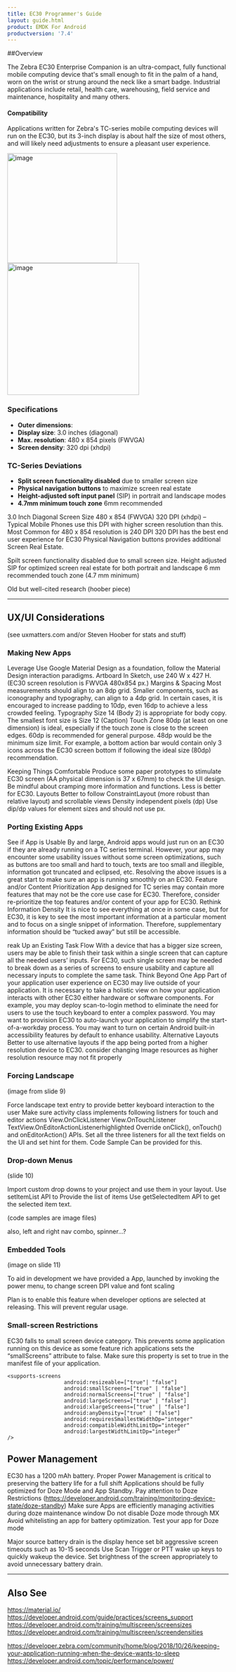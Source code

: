 ```yaml
---
title: EC30 Programmer's Guide
layout: guide.html
product: EMDK For Android
productversion: '7.4'
---
```


##Overview

The Zebra EC30 Enterprise Companion is an ultra-compact, fully functional mobile computing device that's small enough to fit in the palm of a hand, worn on the wrist or strung around the neck like a smart badge. Industrial applications include retail, health care, warehousing, field service and maintenance, hospitality and many others. 

#### Compatibility
Applications written for Zebra's TC-series mobile computing devices will run on the EC30, but its 3-inch display is about half the size of most others, and will likely need adjustments to ensure a pleasant user experience. 

<img alt="image" style="height:250px" src="ec30_multi.png"/>
<img alt="image" style="height:300px" src="ec30_multi2.png"/>


### Specifications

* **Outer dimensions**: 
* **Display size**: 3.0 inches (diagonal) 
* **Max. resolution**: 480 x 854 pixels (FWVGA)
* **Screen density**: 320 dpi (xhdpi)

### TC-Series Deviations

* **Split screen functionality disabled** due to smaller screen size
* **Physical navigation buttons** to maximize screen real estate
* **Height-adjusted soft input panel** (SIP) in portrait and landscape modes
* **4.7mm minimum touch zone** 6mm recommended


3.0 Inch Diagonal
Screen Size 480 x 854 (FWVGA)
320 DPI (xhdpi) – Typical Mobile Phones use this DPI with higher screen resolution than this.
Most Common for 480 x 854 resolution is 240 DPI
320 DPI has the best end user experience for EC30
Physical Navigation buttons provides additional Screen Real Estate.   

Spilt screen functionality disabled due to small screen size.
Height adjusted SIP for optimized screen real estate for both portrait and landscape
6 mm recommended touch zone (4.7 mm minimum)

Old but well-cited research (hoober piece)


-----

## UX/UI Considerations

(see uxmatters.com and/or Steven Hoober for stats and stuff)

### Making New Apps

Leverage
Use Google Material Design as a foundation, follow the Material Design interaction paradigms.
Artboard
In Sketch, use 240 W x 427 H. (EC30 screen resolution is FWVGA 480x854 px.) 
Margins & Spacing
Most measurements should align to an 8dp grid. Smaller components, such as iconography and typography, can align to a 4dp grid. In certain cases, it is encouraged to increase padding to 10dp, even 16dp to achieve a less crowded feeling. 
Typography
Size 14 (Body 2) is appropriate for body copy. The smallest font size is Size 12 (Caption) 
Touch Zone
80dp (at least on one dimension) is ideal, especially if the touch zone is close to the screen edges. 60dp is recommended for general purpose. 48dp would be the minimum size limit. For example, a bottom action bar would contain only 3 icons across the EC30 screen bottom if following the ideal size (80dp) recommendation. 

Keeping Things Comfortable
Produce some paper prototypes to stimulate EC30 screen (AA physical dimension is 37 x 67mm) to check the UI design. Be mindful about cramping more information and functions. Less is better for EC30.
Layouts
Better to follow ConstraintLayout (more robust than relative layout) and scrollable views
Density independent pixels (dp)
Use dip/dp values for element sizes and should not use px.



### Porting Existing Apps 
See if App is Usable
By and large, Android apps would just run on an EC30 if they are already running on a TC series terminal. However, your app may encounter some usability issues without some screen optimizations, such as buttons are too small and hard to touch, texts are too small and illegible, information got truncated and eclipsed, etc. Resolving the above issues is a great start to make sure an app is running smoothly on an EC30.
Feature and/or Content Prioritization
App designed for TC series may contain more features that may not be the core use case for EC30. Therefore, consider re-prioritize the top features and/or content of your app for EC30.
Rethink Information Density
It is nice to see everything at once in some case, but for EC30, it is key to see the most important information at a particular moment and to focus on a single snippet of information. Therefore, supplementary information should be “tucked away” but still be accessible. 

reak Up an Existing Task Flow
With a device that has a bigger size screen, users may be able to finish their task within a single screen that can capture all the needed users’ inputs. For EC30, such single screen may be needed to break down as a series of screens to ensure usability and capture all necessary inputs to complete the same task. 
Think Beyond One App
Part of your application user experience on EC30 may live outside of your application. It is necessary to take a holistic view on how your application interacts with other EC30 either hardware or software components. For example, you may deploy scan-to-login method to eliminate the need for users to use the touch keyboard to enter a complex password. You may want to provision EC30 to auto-launch your application to simplify the start-of-a-workday process. You may want to turn on certain Android built-in accessibility features by default to enhance usability.
Alternative Layouts
Better to use alternative layouts if the app being ported from a higher resolution device to EC30. consider changing Image resources as higher resolution resource may not fit properly

### Forcing Landscape
(image from slide 9)

Force landscape text entry to provide better keyboard interaction to the user
Make sure activity class implements following listners for touch and editor actions
View.OnClickListener
View.OnTouchListener
TextView.OnEditorActionListenerhighlighted
Override onClick(), onTouch() and onEditorAction() APIs. 
Set all the three listeners for all the text fields on the UI and set hint for them.
Code Sample Can be provided for this.

### Drop-down Menus

(slide 10)

Import custom drop downs to your project and use them in your layout.
Use setItemList API to Provide the list of items
Use getSelectedItem API to get the selected item text.

(code samples are image files)

also, left and right nav combo, spinner...?

### Embedded Tools

(image on slide 11)

To aid in development we have provided a App, launched by invoking the power menu, to change screen DPI value and font scaling

Plan is to enable this feature when developer options are selected at releasing. This will prevent regular usage.

### Small-screen Restrictions

EC30 falls to small screen device category.
This prevents some application running on this device as some feature rich applications sets the “smallScreens” attribute to false. 
Make sure this property is set to true in the manifest file of your application.


    <supports-screens 
                      android:resizeable=["true"| "false"]
                      android:smallScreens=["true" | "false"]
                      android:normalScreens=["true" | "false"]
                      android:largeScreens=["true" | "false"]
                      android:xlargeScreens=["true" | "false"]
                      android:anyDensity=["true" | "false"]
                      android:requiresSmallestWidthDp="integer"
                      android:compatibleWidthLimitDp="integer"
                      android:largestWidthLimitDp="integer“
    /> 


## Power Management

EC30 has a 1200 mAh battery.
Proper Power Management is critical to preserving the battery life for a full shift
Applications should be fully optimized for Doze Mode and App Standby.
Pay attention to Doze Restrictions (https://developer.android.com/training/monitoring-device-state/doze-standby)
Make sure Apps are efficiently managing activities during doze maintenance window
Do not disable Doze mode through MX
Avoid whitelisting an app for battery optimization.
Test your app for Doze mode 

Major source battery drain is the display hence set bit aggressive screen timeouts such as 10-15 seconds
Use Scan Trigger or PTT wake up keys to quickly wakeup the device.
Set brightness of the screen appropriately to avoid unnecessary battery drain.

-----

## Also See

https://material.io/
https://developer.android.com/guide/practices/screens_support
https://developer.android.com/training/multiscreen/screensizes
https://developer.android.com/training/multiscreen/screendensities

https://developer.zebra.com/community/home/blog/2018/10/26/keeping-your-application-running-when-the-device-wants-to-sleep
https://developer.android.com/topic/performance/power/



